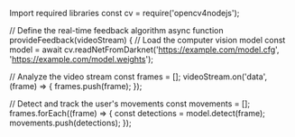 Import required libraries
const cv = require('opencv4nodejs');

// Define the real-time feedback algorithm
async function provideFeedback(videoStream) {
  // Load the computer vision model
  const model = await cv.readNetFromDarknet('https://example.com/model.cfg', 'https://example.com/model.weights');

  // Analyze the video stream
  const frames = [];
  videoStream.on('data', (frame) => {
    frames.push(frame);
  });

  // Detect and track the user's movements
  const movements = [];
  frames.forEach((frame) => {
    const detections = model.detect(frame);
    movements.push(detections);
  });
